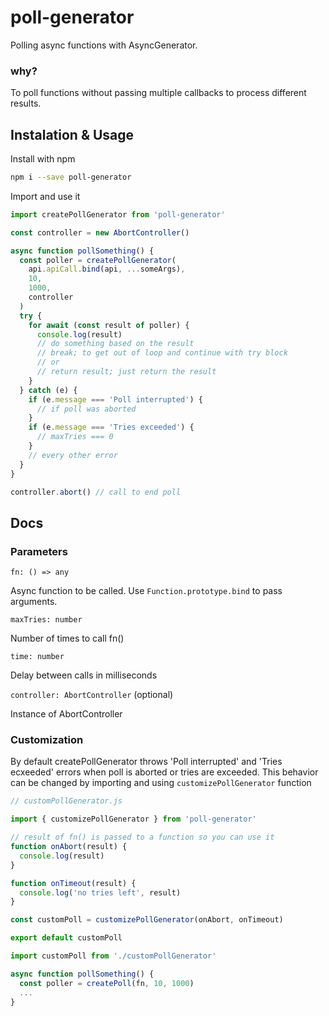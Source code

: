 # poll-generator

Polling async functions with AsyncGenerator.

### why?

To poll functions without passing multiple callbacks to process different results.

## Instalation & Usage

Install with npm

```sh
npm i --save poll-generator
```

Import and use it

```js
import createPollGenerator from 'poll-generator'

const controller = new AbortController()

async function pollSomething() {
  const poller = createPollGenerator(
    api.apiCall.bind(api, ...someArgs),
    10,
    1000,
    controller
  )
  try {
    for await (const result of poller) {
      console.log(result)
      // do something based on the result
      // break; to get out of loop and continue with try block
      // or
      // return result; just return the result
    }
  } catch (e) {
    if (e.message === 'Poll interrupted') {
      // if poll was aborted
    }
    if (e.message === 'Tries exceeded') {
      // maxTries === 0
    }
    // every other error
  }
}

controller.abort() // call to end poll
```

## Docs

### Parameters

`fn: () => any`

Async function to be called. Use `Function.prototype.bind` to pass arguments.

`maxTries: number`

Number of times to call fn()

`time: number`

Delay between calls in milliseconds

`controller: AbortController` (optional)

Instance of AbortController

### Customization

By default createPollGenerator throws 'Poll interrupted' and 'Tries ecxeeded' errors when poll is aborted or tries are exceeded.
This behavior can be changed by importing and using `customizePollGenerator` function

```js
// customPollGenerator.js

import { customizePollGenerator } from 'poll-generator'

// result of fn() is passed to a function so you can use it
function onAbort(result) {
  console.log(result)
}

function onTimeout(result) {
  console.log('no tries left', result)
}

const customPoll = customizePollGenerator(onAbort, onTimeout)

export default customPoll
```

```js
import customPoll from './customPollGenerator'

async function pollSomething() {
  const poller = createPoll(fn, 10, 1000)
  ...
}
```
